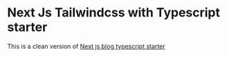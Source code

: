 # Next Js Tailwindcss with Typescript starter

This is a clean version of [Next js blog typescript starter](https://github.com/vercel/next.js/tree/canary/examples/blog-starter-typescript&project-name=blog-starter-typescript&repository-name=blog-starter-typescript)
